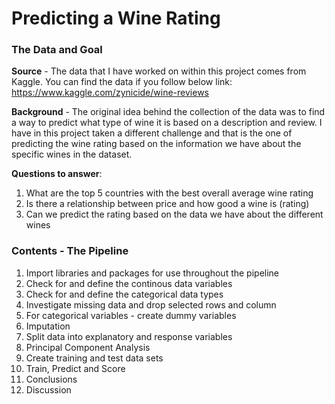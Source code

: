 # Predicting a Wine Rating

### The Data and Goal

<b>Source</b> - The data that I have worked on within this project comes from Kaggle. You can find the data if you follow below link: <br>https://www.kaggle.com/zynicide/wine-reviews

<b>Background</b> - The original idea behind the collection of the data was to find a way to predict what type of wine it is based on a description and review. I have in this project taken a different challenge and that is the one of predicting the wine rating based on the information we have about the specific wines in the dataset.

<b>Questions to answer</b>:
1. What are the top 5 countries with the best overall average wine rating
2. Is there a relationship between price and how good a wine is (rating)
3. Can we predict the rating based on the data we have about the different wines

### Contents - The Pipeline

1. Import libraries and packages for use throughout the pipeline
2. Check for and define the continous data variables
3. Check for and define the categorical data types
4. Investigate missing data and drop selected rows and column
5. For categorical variables - create dummy variables
6. Imputation
7. Split data into explanatory and response variables
8. Principal Component Analysis
9. Create training and test data sets
10. Train, Predict and Score
12. Conclusions
13. Discussion

